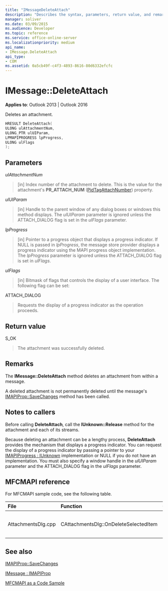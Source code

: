 ```yaml
---
title: "IMessageDeleteAttach"
description: "Describes the syntax, parameters, return value, and remarks for IMessageDeleteAttach, which deletes an attachment."
manager: soliver
ms.date: 03/09/2015
ms.audience: Developer
ms.topic: reference
ms.service: office-online-server
ms.localizationpriority: medium
api_name:
- IMessage.DeleteAttach
api_type:
- COM
ms.assetid: 0a5cb49f-c4f3-4893-8616-80d6332efcfc
---
```


# IMessage::DeleteAttach

  
  
**Applies to**: Outlook 2013 | Outlook 2016 
  
Deletes an attachment.
  
```cpp
HRESULT DeleteAttach(
ULONG ulAttachmentNum,
ULONG_PTR ulUIParam,
LPMAPIPROGRESS lpProgress,
ULONG ulFlags
);
```

## Parameters

 _ulAttachmentNum_
  
> [in] Index number of the attachment to delete. This is the value for the attachment's **PR_ATTACH_NUM** ([PidTagAttachNumber](pidtagattachnumber-canonical-property.md)) property.
    
 _ulUIParam_
  
> [in] Handle to the parent window of any dialog boxes or windows this method displays. The  _ulUIParam_ parameter is ignored unless the ATTACH_DIALOG flag is set in the _ulFlags_ parameter. 
    
 _lpProgress_
  
> [in] Pointer to a progress object that displays a progress indicator. If NULL is passed in  _lpProgress_, the message store provider displays a progress indicator using the MAPI progress object implementation. The  _lpProgress_ parameter is ignored unless the ATTACH_DIALOG flag is set in  _ulFlags_.
    
 _ulFlags_
  
> [in] Bitmask of flags that controls the display of a user interface. The following flag can be set:
    
ATTACH_DIALOG 
  
> Requests the display of a progress indicator as the operation proceeds.
    
## Return value

S_OK 
  
> The attachment was successfully deleted.
    
## Remarks

The **IMessage::DeleteAttach** method deletes an attachment from within a message. 
  
A deleted attachment is not permanently deleted until the message's [IMAPIProp::SaveChanges](imapiprop-savechanges.md) method has been called. 
  
## Notes to callers

Before calling **DeleteAttach**, call the **IUnknown::Release** method for the attachment and each of its streams. 
  
Because deleting an attachment can be a lengthy process, **DeleteAttach** provides the mechanism that displays a progress indicator. You can request the display of a progress indicator by passing a pointer to your [IMAPIProgress : IUnknown](imapiprogressiunknown.md) implementation or NULL if you do not have an implementation. You must also specify a window handle in the _ulUIParam_ parameter and the ATTACH_DIALOG flag in the _ulFlags_ parameter. 
  
## MFCMAPI reference

For MFCMAPI sample code, see the following table.
  
|**File**|**Function**|**Comment**|
|:-----|:-----|:-----|
|AttachmentsDlg.cpp  <br/> |CAttachmentsDlg::OnDeleteSelectedItem  <br/> |MFCMAPI uses the **IMessage::DeleteAttach** method to delete the selected attachment. |
   
## See also



[IMAPIProp::SaveChanges](imapiprop-savechanges.md)
  
[IMessage : IMAPIProp](imessageimapiprop.md)


[MFCMAPI as a Code Sample](mfcmapi-as-a-code-sample.md)


